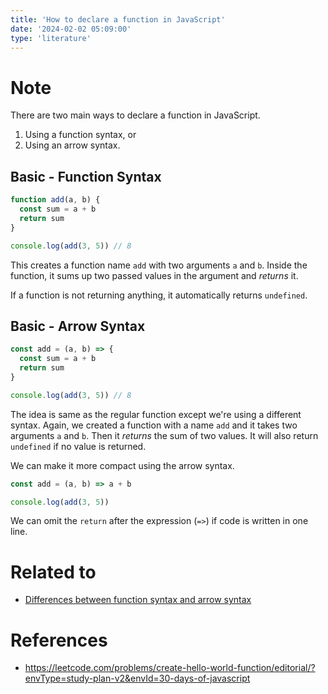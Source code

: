 ```yaml
---
title: 'How to declare a function in JavaScript'
date: '2024-02-02 05:09:00'
type: 'literature'
---
```


# Note

There are two main ways to declare a function in JavaScript.

1. Using a function syntax, or
2. Using an arrow syntax.

## Basic - Function Syntax

```js
function add(a, b) {
  const sum = a + b
  return sum
}

console.log(add(3, 5)) // 8
```

This creates a function name `add` with two arguments `a` and `b`. Inside the function, it sums up two passed values in the argument and _returns_ it.

If a function is not returning anything, it automatically returns `undefined`.

## Basic - Arrow Syntax

```js
const add = (a, b) => {
  const sum = a + b
  return sum
}

console.log(add(3, 5)) // 8
```

The idea is same as the regular function except we're using a different syntax. Again, we created a function with a name `add` and it takes two arguments `a` and `b`. Then it _returns_ the sum of two values. It will also return `undefined` if no value is returned.

We can make it more compact using the arrow syntax.

```js
const add = (a, b) => a + b

console.log(add(3, 5))
```

We can omit the `return` after the expression (`=>`) if code is written in one line.

# Related to

- [Differences between function syntax and arrow syntax](./2402020515)

# References

- https://leetcode.com/problems/create-hello-world-function/editorial/?envType=study-plan-v2&envId=30-days-of-javascript

